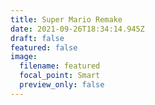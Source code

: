 ```yaml
---
title: Super Mario Remake
date: 2021-09-26T18:34:14.945Z
draft: false
featured: false
image:
  filename: featured
  focal_point: Smart
  preview_only: false
---
```

